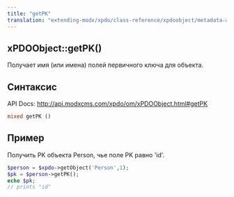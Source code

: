 ```yaml
---
title: "getPK"
translation: "extending-modx/xpdo/class-reference/xpdoobject/metadata-accessors/getpk"
---
```


## xPDOObject::getPK()

Получает имя (или имена) полей первичного ключа для объекта.

## Синтаксис

API Docs: <http://api.modxcms.com/xpdo/om/xPDOObject.html#getPK>

```php
mixed getPK ()
```

## Пример

Получить PK объекта Person, чье поле PK равно 'id'.

```php
$person = $xpdo->getObject('Person',1);
$pk = $person->getPK();
echo $pk;
// prints "id"
```
